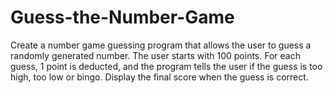 # Guess-the-Number-Game
Create a number game guessing program that
allows the user to guess a randomly generated
number. The user starts with 100 points. For
each guess, 1 point is deducted, and the
program tells the user if the guess is too high,
too low or bingo. Display the final score
when the guess is correct.
